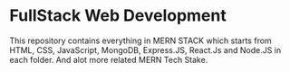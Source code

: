 # FullStack Web Development 

This repository contains everything in MERN STACK which starts from HTML, CSS, JavaScript, MongoDB, Express.JS, React.Js and Node.JS in each folder. And alot more related MERN Tech Stake. 
